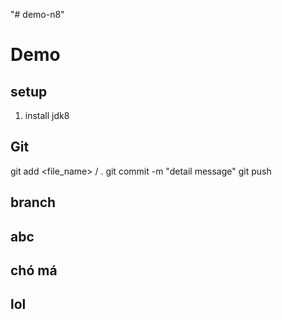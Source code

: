 ﻿"# demo-n8"

# Demo
## setup
1. install jdk8

## Git
git add <file_name> / .
git commit -m "detail message"
git push 
## branch
## abc
## chó má
## lol
